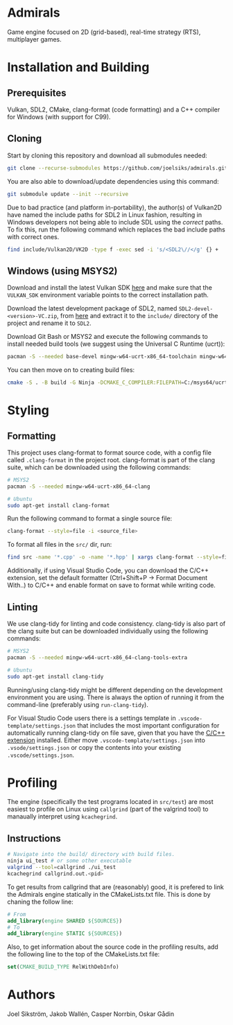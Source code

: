 # Admirals

Game engine focused on 2D (grid-based), real-time strategy (RTS), multiplayer games. 

# Installation and Building

## Prerequisites
Vulkan, SDL2, CMake, clang-format (code formatting) and a C++ compiler for Windows (with support for C99).

## Cloning

Start by cloning this repository and download all submodules needed:
```bash
git clone --recurse-submodules https://github.com/joelsiks/admirals.git
```

You are also able to download/update dependencies using this command:
```bash
git submodule update --init --recursive
```

Due to bad practice (and platform in-portability), the author(s) of Vulkan2D have named the include paths for SDL2 in Linux fashion, resulting in Windows developers not being able to include SDL using the *correct* paths. To fix this, run the following command which replaces the bad include paths with correct ones.
```bash
find include/Vulkan2D/VK2D -type f -exec sed -i 's/<SDL2\//</g' {} +
```

## Windows (using MSYS2)

Download and install the latest Vulkan SDK [here](https://vulkan.lunarg.com/) and make sure that the `VULKAN_SDK` environment variable points to the correct installation path.

Download the latest development package of SDL2, named `SDL2-devel-<version>-VC.zip`, from [here](https://github.com/libsdl-org/SDL/releases) and extract it to the `include/` directory of the project and rename it to `SDL2`.

Download Git Bash or MSYS2 and execute the following commands to install needed build tools (we suggest using the Universal C Runtime (ucrt)):
```bash
pacman -S --needed base-devel mingw-w64-ucrt-x86_64-toolchain mingw-w64-ucrt-x86_64-ninja mingw-w64-ucrt-x86_64-cmake
```

You can then move on to creating build files:
```bash
cmake -S . -B build -G Ninja -DCMAKE_C_COMPILER:FILEPATH=C:/msys64/ucrt64/bin/gcc.exe -DCMAKE_CXX_COMPILER=C:/msys64/ucrt64/bin/g++.exe
```

# Styling

## Formatting

This project uses clang-format to format source code, with a config file called `.clang-format` in the project root. clang-format is part of the clang suite, which can be downloaded using the following commands:

```bash
# MSYS2
pacman -S --needed mingw-w64-ucrt-x86_64-clang

# Ubuntu
sudo apt-get install clang-format
```

Run the following command to format a single source file:
```bash
clang-format --style=file -i <source_file>
```

To format all files in the `src/` dir, run:
```bash
find src -name '*.cpp' -o -name '*.hpp' | xargs clang-format --style=file -i
```

Additionally, if using Visual Studio Code, you can download the C/C++ extension, set the default formatter (Ctrl+Shift+P -> Format Document With..) to C/C++ and enable format on save to format while writing code.

## Linting

We use clang-tidy for linting and code consistency. clang-tidy is also part of the clang suite but can be downloaded individually using the following commands:

```bash
# MSYS2
pacman -S --needed mingw-w64-ucrt-x86_64-clang-tools-extra

# Ubuntu
sudo apt-get install clang-tidy
```

Running/using clang-tidy might be different depending on the development environment you are using. There is always the option of running it from the command-line (preferably using `run-clang-tidy`).

For Visual Studio Code users there is a settings template in `.vscode-template/settings.json` that includes the most important configuration for automatically running clang-tidy on file save, given that you have the [C/C++ extension](https://marketplace.visualstudio.com/items?itemName=ms-vscode.cpptools) installed. Either move `.vscode-template/settings.json` into `.vsode/settings.json` or copy the contents into your existing `.vscode/settings.json`.

# Profiling

The engine (specifically the test programs located in `src/test`) are most easiest to profile on Linux using `callgrind` (part of the valgrind tool) to manaually interpret using `kcachegrind`.

## Instructions

```bash
# Navigate into the build/ directory with build files.
ninja ui_test # or some other executable
valgrind --tool=callgrind ./ui_test
kcachegrind callgrind.out.<pid>
```

To get results from callgrind that are (reasonably) good, it is prefered to link the Admirals engine statically in the CMakeLists.txt file. This is done by chaning the follow line:
```cmake
# From
add_library(engine SHARED ${SOURCES})
# To
add_library(engine STATIC ${SOURCES})
```

Also, to get information about the source code in the profiling results, add the following line to the top of the CMakeLists.txt file:
```cmake
set(CMAKE_BUILD_TYPE RelWithDebInfo)
```

# Authors

Joel Sikström, Jakob Wallén, Casper Norrbin, Oskar Gådin
